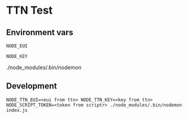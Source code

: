# TTN Test

## Environment vars

`NODE_EUI`

`NODE_KEY`

./node_modules/.bin/nodemon

## Development

`NODE_TTN_EUI=<eui from ttn> NODE_TTN_KEY=<key from ttn> NODE_SCRIPT_TOKEN=<token from scriptr> ./node_modules/.bin/nodemon index.js`

